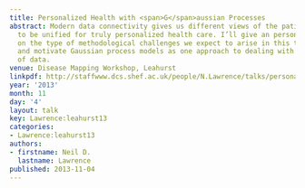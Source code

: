 ```yaml
---
title: Personalized Health with <span>G</span>aussian Processes
abstract: Modern data connectivity gives us different views of the patient which need
  to be unified for truly personalized health care. I’ll give an personal perspective
  on the type of methodological challenges we expect to arise in this this domain
  and motivate Gaussian process models as one approach to dealing with the explosion
  of data.
venue: Disease Mapping Workshop, Leahurst
linkpdf: http://staffwww.dcs.shef.ac.uk/people/N.Lawrence/talks/personalized_health_leahurst13.pdf
year: '2013'
month: 11
day: '4'
layout: talk
key: Lawrence:leahurst13
categories:
- Lawrence:leahurst13
authors:
- firstname: Neil D.
  lastname: Lawrence
published: 2013-11-04
---
```

